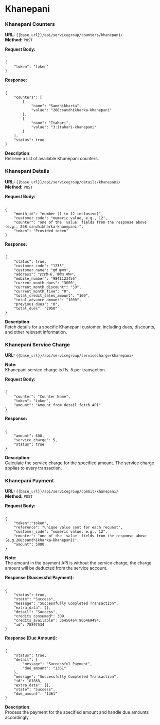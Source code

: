# **Khanepani**

### Khanepani Counters

**URL:** `{{base_url}}/api/servicegroup/counters/khanepani/`  
**Method:** ``POST``  

**Request Body:**
<pre><code class="json">
{
    "token": "token"
}
</code></pre>

**Response:**
<pre><code class="json">
{
    "counters": [
        {
            "name": "Sandhikharka",
            "value": "268:sandhikharka-khanepani"
        },
        {
            "name": "Itahari",
            "value": "3:itahari-khanepani"
        }
    ],
    "status": true
}
</code></pre>

**Description:**  
Retrieve a list of available Khanepani counters.

### Khanepani Details

**URL:** `{{base_url}}/api/servicegroup/details/khanepani/`  
**Method:** ``POST``  

**Request Body:**
<pre><code class="json">
{
    "month_id": "number (1 to 12 inclusive)",
    "customer_code": "numeric value, e.g., 12",
    "counter": "one of the 'value' fields from the response above (e.g., 268:sandhikharka-khanepani)",
    "token": "Provided token"
}
</code></pre>

**Response:**
<pre><code class="json">
{
    "status": true,
    "customer_code": "1235",
    "customer_name": "पुर्ण कुमार",
    "address": "इटहरी-6, संगीत चौक",
    "mobile_number": "9841123456",
    "current_month_dues": "3000",
    "current_month_discount": "50",
    "current_month_fine": "0",
    "total_credit_sales_amount": "100",
    "total_advance_amount": "1000",
    "previous_dues": "0",
    "total_dues": "2950"
}
</code></pre>

**Description:**  
Fetch details for a specific Khanepani customer, including dues, discounts, and other relevant information.

### Khanepani Service Charge

**URL:** `{{base_url}}/api/servicegroup/servicecharge/khanepani/`  

**Note:**  
Khanepani service charge is Rs. 5 per transaction.

**Request Body:**
<pre><code class="json">
{
    "counter": "Counter Name",
    "token": "token",
    "amount": "Amount from detail fetch API"
}
</code></pre>

**Response:**
<pre><code class="json">
{
    "amount": 600,
    "service_charge": 5,
    "status": true
}
</code></pre>

**Description:**  
Calculate the service charge for the specified amount. The service charge applies to every transaction. 

### Khanepani Payment

**URL:** `{{base_url}}/api/servicegroup/commit/khanepani/`  
**Method:** ``POST``  

**Request Body:**
<pre><code class="json">
{
    "token":"token",
    "reference": "unique value sent for each request",
    "customer_code": "numeric value, e.g., 12",
    "counter": "one of the 'value' fields from the response above (e.g.268:sandhikharka-khanepani)",
    "amount": 5000
}
</code></pre>

**Note:**  
The amount in the payment API is without the service charge; the charge amount will be deducted from the service account.

**Response (Successful Payment):**
<pre><code class="json">
{
    "status": true,
    "state": "Success",
    "message": "Successfully Completed Transaction",
    "extra_data": {},
    "detail": "Success",
    "credits_consumed": 309,
    "credits_available": 35456464.966469494,
    "id": 78897534
}
</code></pre>

**Response (Due Amount):**
<pre><code class="json">
{
    "status": true,
    "detail": {
        "message": "Successful Payment",
        "due_amount": "1361"
    },
    "message": "Successfully Completed Transaction",
    "id": 181868,
    "extra_data": {},
    "state": "Success",
    "due_amount": "1361"
}
</code></pre>

**Description:**  
Process the payment for the specified amount and handle due amounts accordingly.